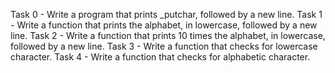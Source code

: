 Task 0 - Write a program that prints _putchar, followed by a new line.
Task 1 - Write a function that prints the alphabet, in lowercase, followed by a new line.
Task 2 - Write a function that prints 10 times the alphabet, in lowercase, followed by a new line.
Task 3 - Write a function that checks for lowercase character.
Task 4 - Write a function that checks for alphabetic character.
